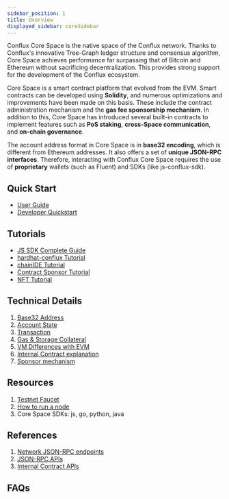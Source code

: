 ```yaml
---
sidebar_position: 1
title: Overview
displayed_sidebar: coreSidebar
---
```


Conflux Core Space is the native space of the Conflux network. Thanks to Conflux's innovative Tree-Graph ledger structure and consensus algorithm, Core Space achieves performance far surpassing that of Bitcoin and Ethereum without sacrificing decentralization. This provides strong support for the development of the Conflux ecosystem.

Core Space is a smart contract platform that evolved from the EVM. Smart contracts can be developed using **Solidity**, and numerous optimizations and improvements have been made on this basis. These include the contract administration mechanism and the **gas fee sponsorship mechanism**. In addition to this, Core Space has introduced several built-in contracts to implement features such as **PoS staking**, **cross-Space communication**, and **on-chain governance**.

The account address format in Core Space is in **base32 encoding**, which is different from Ethereum addresses. It also offers a set of **unique JSON-RPC interfaces**. Therefore, interacting with Conflux Core Space requires the use of **proprietary** wallets (such as Fluent) and SDKs (like js-conflux-sdk).

## Quick Start

* [User Guide](./getting-started/)
* [Developer Quickstart](./core-developer-quickstart)

## Tutorials

* [JS SDK Complete Guide](./tutorials/js-conflux-sdk)
* [hardhat-conflux Tutorial](./tutorials/hardhat-conflux-plugin)
* [chainIDE Tutorial](./tutorials/chainide)
* [Contract Sponsor Tutorial](./tutorials/how-to-sponsor-contract)
* [NFT Tutorial](./tutorials/nft-tutorial)

## Technical Details

1. [Base32 Address](./core-space-basics/addresses)
2. [Account State](./core-space-basics/accounts)
3. [Transaction](./core-space-basics/transaction_explain)
4. [Gas & Storage Collateral](./core-space-basics/storage)
5. [VM Differences with EVM](./core-space-basics/vm-difference)
6. [Internal Contract explanation](./core-space-basics/internal-contracts/)
7. [Sponsor mechanism](./core-space-basics/sponsor-mechanism)

## Resources

1. [Testnet Faucet](https://faucet.confluxnetwork.org/)
2. [How to run a node](../general/run-a-node/Overview)
3. Core Space SDKs: js, go, python, java

## References

1. [Network JSON-RPC endpoints](./core-endpoints.md)
2. [JSON-RPC APIs](./build/json-rpc/)
3. [Internal Contract APIs](./core-space-basics/internal-contracts/)

## FAQs
